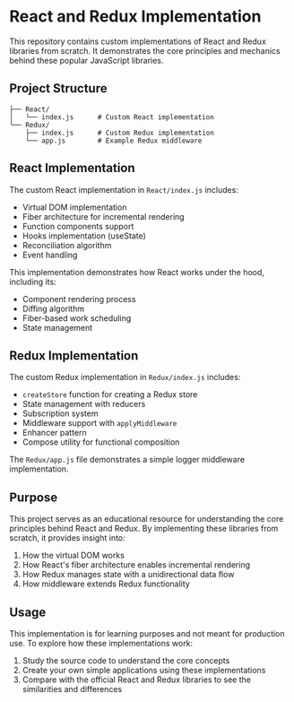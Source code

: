 # React and Redux Implementation

This repository contains custom implementations of React and Redux libraries from scratch. It demonstrates the core principles and mechanics behind these popular JavaScript libraries.

## Project Structure

```
├── React/
│   └── index.js      # Custom React implementation
└── Redux/
    ├── index.js      # Custom Redux implementation
    └── app.js        # Example Redux middleware

```

## React Implementation

The custom React implementation in `React/index.js` includes:

- Virtual DOM implementation
- Fiber architecture for incremental rendering
- Function components support
- Hooks implementation (useState)
- Reconciliation algorithm
- Event handling

This implementation demonstrates how React works under the hood, including its:
- Component rendering process
- Diffing algorithm
- Fiber-based work scheduling
- State management

## Redux Implementation

The custom Redux implementation in `Redux/index.js` includes:

- `createStore` function for creating a Redux store
- State management with reducers
- Subscription system
- Middleware support with `applyMiddleware`
- Enhancer pattern
- Compose utility for functional composition

The `Redux/app.js` file demonstrates a simple logger middleware implementation.

## Purpose

This project serves as an educational resource for understanding the core principles behind React and Redux. By implementing these libraries from scratch, it provides insight into:

1. How the virtual DOM works
2. How React's fiber architecture enables incremental rendering
3. How Redux manages state with a unidirectional data flow
4. How middleware extends Redux functionality

## Usage

This implementation is for learning purposes and not meant for production use. To explore how these implementations work:

1. Study the source code to understand the core concepts
2. Create your own simple applications using these implementations
3. Compare with the official React and Redux libraries to see the similarities and differences

